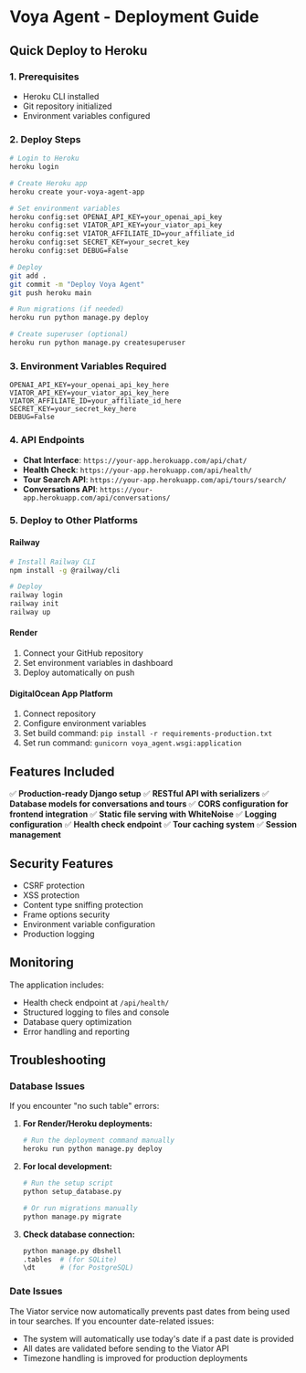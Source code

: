 # Voya Agent - Deployment Guide

## Quick Deploy to Heroku

### 1. Prerequisites
- Heroku CLI installed
- Git repository initialized
- Environment variables configured

### 2. Deploy Steps

```bash
# Login to Heroku
heroku login

# Create Heroku app
heroku create your-voya-agent-app

# Set environment variables
heroku config:set OPENAI_API_KEY=your_openai_api_key
heroku config:set VIATOR_API_KEY=your_viator_api_key
heroku config:set VIATOR_AFFILIATE_ID=your_affiliate_id
heroku config:set SECRET_KEY=your_secret_key
heroku config:set DEBUG=False

# Deploy
git add .
git commit -m "Deploy Voya Agent"
git push heroku main

# Run migrations (if needed)
heroku run python manage.py deploy

# Create superuser (optional)
heroku run python manage.py createsuperuser
```

### 3. Environment Variables Required

```env
OPENAI_API_KEY=your_openai_api_key_here
VIATOR_API_KEY=your_viator_api_key_here
VIATOR_AFFILIATE_ID=your_affiliate_id_here
SECRET_KEY=your_secret_key_here
DEBUG=False
```

### 4. API Endpoints

- **Chat Interface**: `https://your-app.herokuapp.com/api/chat/`
- **Health Check**: `https://your-app.herokuapp.com/api/health/`
- **Tour Search API**: `https://your-app.herokuapp.com/api/tours/search/`
- **Conversations API**: `https://your-app.herokuapp.com/api/conversations/`

### 5. Deploy to Other Platforms

#### Railway
```bash
# Install Railway CLI
npm install -g @railway/cli

# Deploy
railway login
railway init
railway up
```

#### Render
1. Connect your GitHub repository
2. Set environment variables in dashboard
3. Deploy automatically on push

#### DigitalOcean App Platform
1. Connect repository
2. Configure environment variables
3. Set build command: `pip install -r requirements-production.txt`
4. Set run command: `gunicorn voya_agent.wsgi:application`

## Features Included

✅ **Production-ready Django setup**
✅ **RESTful API with serializers**
✅ **Database models for conversations and tours**
✅ **CORS configuration for frontend integration**
✅ **Static file serving with WhiteNoise**
✅ **Logging configuration**
✅ **Health check endpoint**
✅ **Tour caching system**
✅ **Session management**

## Security Features

- CSRF protection
- XSS protection
- Content type sniffing protection
- Frame options security
- Environment variable configuration
- Production logging

## Monitoring

The application includes:
- Health check endpoint at `/api/health/`
- Structured logging to files and console
- Database query optimization
- Error handling and reporting

## Troubleshooting

### Database Issues

If you encounter "no such table" errors:

1. **For Render/Heroku deployments:**
   ```bash
   # Run the deployment command manually
   heroku run python manage.py deploy
   ```

2. **For local development:**
   ```bash
   # Run the setup script
   python setup_database.py
   
   # Or run migrations manually
   python manage.py migrate
   ```

3. **Check database connection:**
   ```bash
   python manage.py dbshell
   .tables  # (for SQLite)
   \dt      # (for PostgreSQL)
   ```

### Date Issues

The Viator service now automatically prevents past dates from being used in tour searches. If you encounter date-related issues:

- The system will automatically use today's date if a past date is provided
- All dates are validated before sending to the Viator API
- Timezone handling is improved for production deployments
